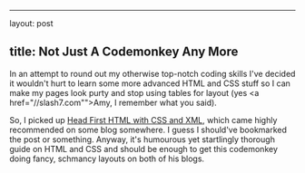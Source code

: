 <hr />

<p>layout: post</p>

<h2>title: Not Just A Codemonkey Any More</h2>

<p>In an attempt to round out my otherwise top-notch coding skills I've decided it wouldn't hurt to learn some more advanced HTML and CSS stuff so I can make my pages look purty and stop using tables for layout (yes &lt;a href="//slash7.com"">Amy</a>, I remember what you said).</p>

<p>So, I picked up <a href="http://www.amazon.com/gp/product/059610197X/qid=1136905648/sr=8-1/ref=pd_bbs_1/104-6744991-8319958?n=507846&amp;s=books&amp;v=glance">Head First HTML with CSS and XML</a>, which came highly recommended on some blog somewhere.  I guess I should've bookmarked the post or something.  Anyway, it's humourous yet startlingly thorough guide on HTML and CSS and should be enough to get this codemonkey doing fancy, schmancy layouts on both of his blogs.</p>
